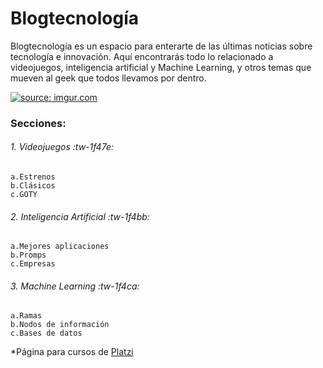 # **Blogtecnología**

Blogtecnología es un espacio para enterarte de las últimas noticias sobre tecnología e innovación. Aquí encontrarás todo lo relacionado a videojuegos, inteligencia artificial y Machine Learning, y otros temas que mueven al geek que todos llevamos por dentro. 

<a href="https://imgur.com/JXvPQKF"><img src="https://i.imgur.com/JXvPQKF.png" title="source: imgur.com" /></a>

### Secciones:

###### 1. Videojuegos :tw-1f47e:
	a.Estrenos
	b.Clásicos
	c.GOTY

###### 2. Inteligencia Artificial :tw-1f4bb:
	a.Mejores aplicaciones
	b.Promps
	c.Empresas

###### 3. Machine Learning :tw-1f4ca:
	a.Ramas
	b.Nodos de información
	c.Bases de datos

*Página para cursos de [Platzi](https://platzi.com/ "Platzi")